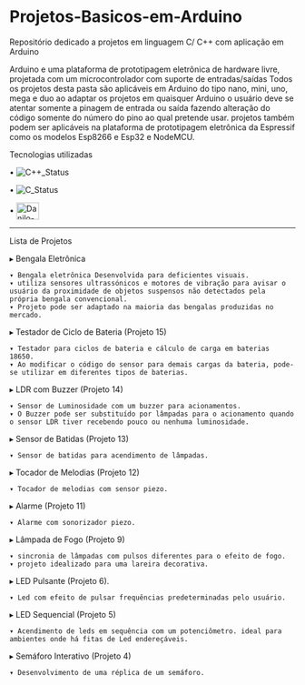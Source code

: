 # Projetos-Basicos-em-Arduino

Repositório dedicado a projetos em linguagem C/ C++ com aplicação em Arduino

Arduino e uma plataforma de prototipagem eletrônica de hardware livre, projetada com um microcontrolador com suporte de entradas/saídas
Todos os projetos desta pasta são aplicáveis em Arduino do tipo nano, mini, uno, mega e duo ao adaptar os projetos em quaisquer Arduino o usuário deve se atentar somente a pinagem de entrada ou saída fazendo alteração do código somente do número do pino ao qual pretende usar.
projetos também podem ser aplicáveis na plataforma de prototipagem eletrônica da Espressif como os modelos Esp8266 e Esp32 e NodeMCU.


Tecnologias utilizadas 

• 	   ![C++_Status](https://img.shields.io/badge/C%2B%2B-00599C?style=for-the-badge&logo=c%2B%2B&logoColor=white)

• 	   ![C_Status](https://img.shields.io/badge/C-00599C?style=for-the-badge&logo=c&logoColor=white)

•      <img align="center" alt="Danilo-Arduino" height="30" width="40" src="https://cdn.jsdelivr.net/gh/devicons/devicon/icons/arduino/arduino-original-wordmark.svg" />


________________________________________________________________________________________________________________________________________________________

Lista de Projetos 


▸ Bengala Eletrônica 

    ▾ Bengala eletrônica Desenvolvida para deficientes visuais.
    ▾ utiliza sensores ultrassónicos e motores de vibração para avisar o usuário da proximidade de objetos suspensos não detectados pela própria bengala convencional.   
    ▾ Projeto pode ser adaptado na maioria das bengalas produzidas no mercado. 
    
▸ Testador de Ciclo de Bateria (Projeto 15)

    ▾ Testador para ciclos de bateria e cálculo de carga em baterias 18650.
    ▾ Ao modificar o código do sensor para demais cargas da bateria, pode-se utilizar em diferentes tipos de baterias.
    
▸ LDR com Buzzer (Projeto 14)

    ▾ Sensor de Luminosidade com um buzzer para acionamentos.
    ▾ O Buzzer pode ser substituído por lâmpadas para o acionamento quando o sensor LDR tiver recebendo pouco ou nenhuma luminosidade. 
    
▸ Sensor de Batidas (Projeto 13)

    ▾ Sensor de batidas para acendimento de lâmpadas. 
    
▸ Tocador de Melodias (Projeto 12)

    ▾ Tocador de melodias com sensor piezo. 
    
▸ Alarme (Projeto 11)

    ▾ Alarme com sonorizador piezo. 
    
▸ Lâmpada de Fogo (Projeto 9)

    ▾ sincronia de lâmpadas com pulsos diferentes para o efeito de fogo.
    ▾ projeto idealizado para uma lareira decorativa. 
    
▸ LED Pulsante (Projeto 6).

    ▾ Led com efeito de pulsar frequências predeterminadas pelo usuário.
    
▸ LED Sequencial (Projeto 5)

    ▾ Acendimento de leds em sequência com um potenciômetro. ideal para ambientes onde há fitas de Led endereçáveis.
    
▸ Semáforo Interativo (Projeto 4)

    ▾ Desenvolvimento de uma réplica de um semáforo.
